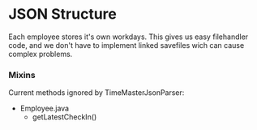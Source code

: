 # JSON Structure

Each employee stores it's own workdays. This gives us easy filehandler code, and we don't have to implement linked savefiles wich can cause complex problems.


### Mixins

Current methods ignored by TimeMasterJsonParser:

- Employee.java
  - getLatestCheckIn()